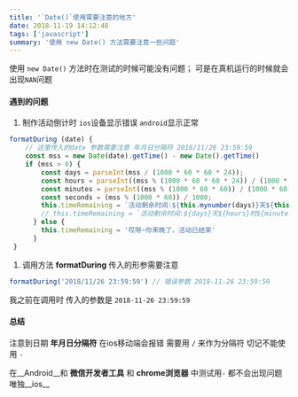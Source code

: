 ```yaml
---
title: '`Date()`使用需要注意的地方'
date: 2018-11-19 14:12:48
tags: ['javascript']
summary: '使用 new Date() 方法需要注意一些问题'
---
```

使用 `new Date()` 方法时在测试的时候可能没有问题；
可是在真机运行的时候就会出现`NAN`问题
<!--more-->
#### 遇到的问题
1. 制作活动倒计时 `ios`设备显示错误  `android`显示正常

```javascript
formatDuring (date) {
    // 这里传入的date 参数需要注意 年月日分隔符 2018/11/26 23:59:59
    const mss = new Date(date).getTime() - new Date().getTime()
    if (mss > 0) {
        const days = parseInt(mss / (1000 * 60 * 60 * 24));
        const hours = parseInt((mss % (1000 * 60 * 60 * 24)) / (1000 * 60 * 60));
        const minutes = parseInt((mss % (1000 * 60 * 60)) / (1000 * 60));
        const seconds = (mss % (1000 * 60)) / 1000;
        this.timeRemaining = `活动剩余时间:${this.mynumber(days)}天${this.mynumber(hours)}时${this.mynumber(minutes)}分${this.mynumber(Math.floor(seconds))}秒`;
        // this.timeRemaining = `活动剩余时间:${days}天${hours}时${minutes}分${Math.floor(seconds)}秒`;
      } else {
        this.timeRemaining = '哎呀~你来晚了，活动已结束'
      }
 }
```

1. 调用方法 __formatDuring__ 传入的形参需要注意

```javascript
formatDuring('2018/11/26 23:59:59') // 错误参数 2018-11-26 23:59:59
```

我之前在调用时 传入的参数是 `2018-11-26 23:59:59`

#### 总结
注意到日期  __年月日分隔符__  在ios移动端会报错 需要用 `/` 来作为分隔符 切记不能使用 `-`

在__Android__和 __微信开发者工具__ 和 __chrome浏览器__ 中测试用`-` 都不会出现问题 唯独__ios__


